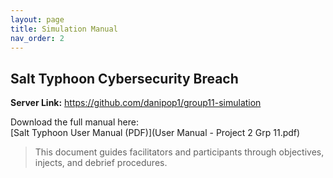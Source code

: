 ```yaml
---
layout: page
title: Simulation Manual
nav_order: 2
---
```


## Salt Typhoon Cybersecurity Breach

**Server Link:** https://github.com/danipop1/group11-simulation

Download the full manual here:  
[Salt Typhoon User Manual (PDF)](User Manual - Project 2 Grp 11.pdf)

> This document guides facilitators and participants through objectives, injects, and debrief procedures.
